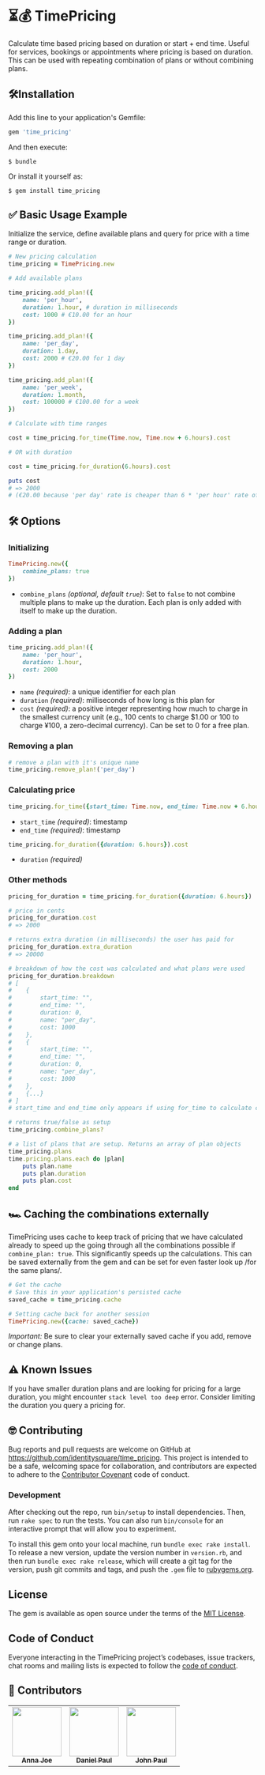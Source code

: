 # ⏳💰 TimePricing

Calculate time based pricing based on duration or start + end time. Useful for services, bookings or appointments where pricing is based on duration. This can be used with repeating combination of plans or without combining plans.

## 🛠Installation

Add this line to your application's Gemfile:

```ruby
gem 'time_pricing'
```

And then execute:

    $ bundle

Or install it yourself as:

    $ gem install time_pricing

## ✅ Basic Usage Example

Initialize the service, define available plans and query for price with a time range or duration.

``` ruby
# New pricing calculation
time_pricing = TimePricing.new

# Add available plans

time_pricing.add_plan!({
    name: 'per_hour',
    duration: 1.hour, # duration in milliseconds
    cost: 1000 # €10.00 for an hour
})

time_pricing.add_plan!({
    name: 'per_day',
    duration: 1.day,
    cost: 2000 # €20.00 for 1 day
})

time_pricing.add_plan!({
    name: 'per_week',
    duration: 1.month,
    cost: 100000 # €100.00 for a week
})

# Calculate with time ranges

cost = time_pricing.for_time(Time.now, Time.now + 6.hours).cost

# OR with duration

cost = time_pricing.for_duration(6.hours).cost

puts cost
# => 2000
# (€20.00 because 'per day' rate is cheaper than 6 * 'per hour' rate of €60.00 in total)
```

## 🛠 Options

### Initializing

``` ruby
TimePricing.new({
    combine_plans: true
})
```
* `combine_plans` *(optional, default `true`)*: Set to `false` to not combine multiple plans to make up the duration. Each plan is only added with itself to make up the duration.

### Adding a plan

``` ruby
time_pricing.add_plan!({
    name: 'per_hour',
    duration: 1.hour,
    cost: 2000
})
```

* `name` *(required)*: a unique identifier for each plan
* `duration` *(required)*: milliseconds of how long is this plan for
* `cost` *(required)*: a positive integer representing how much to charge in the smallest currency unit (e.g., 100 cents to charge $1.00 or 100 to charge ¥100, a zero-decimal currency). Can be set to 0 for a free plan.

### Removing a plan

``` ruby
# remove a plan with it's unique name
time_pricing.remove_plan!('per_day')
```

### Calculating price

``` ruby
time_pricing.for_time({start_time: Time.now, end_time: Time.now + 6.hours}).cost
```

* `start_time` *(required)*: timestamp
* `end_time` *(required)*: timestamp


``` ruby
time_pricing.for_duration({duration: 6.hours}).cost
```

* `duration` *(required)*

### Other methods

``` ruby
pricing_for_duration = time_pricing.for_duration({duration: 6.hours})

# price in cents
pricing_for_duration.cost
# => 2000

# returns extra duration (in milliseconds) the user has paid for
pricing_for_duration.extra_duration
# => 20000

# breakdown of how the cost was calculated and what plans were used
pricing_for_duration.breakdown
# [
#    {
#        start_time: "",
#        end_time: "",
#        duration: 0,
#        name: "per_day",
#        cost: 1000
#    },
#    {
#        start_time: "",
#        end_time: "",
#        duration: 0,
#        name: "per_day",
#        cost: 1000
#    },
#    {...}
# ]
# start_time and end_time only appears if using for_time to calculate cost

# returns true/false as setup
time_pricing.combine_plans?

# a list of plans that are setup. Returns an array of plan objects
time_pricing.plans
time.pricing.plans.each do |plan|
    puts plan.name
    puts plan.duration
    puts plan.cost
end

```

## 🏎 Caching the combinations externally

TimePricing uses cache to keep track of pricing that we have calculated already to speed up the going through all the combinations possible if `combine_plan: true`. This significantly speeds up the calculations. This can be saved externally from the gem and can be set for even faster look up /for the same plans/.


``` ruby
# Get the cache
# Save this in your application's persisted cache
saved_cache = time_pricing.cache

# Setting cache back for another session
TimePricing.new({cache: saved_cache})
```

*Important:* Be sure to clear your externally saved cache if you add, remove or change plans.


## ⚠️ Known Issues

If you have smaller duration plans and are looking for pricing for a large duration, you might encounter `stack level too deep` error. Consider limiting the duration you query a pricing for.   


## 🤓 Contributing

Bug reports and pull requests are welcome on GitHub at https://github.com/identitysquare/time_pricing. This project is intended to be a safe, welcoming space for collaboration, and contributors are expected to adhere to the [Contributor Covenant](http://contributor-covenant.org) code of conduct.

### Development

After checking out the repo, run `bin/setup` to install dependencies. Then, run `rake spec` to run the tests. You can also run `bin/console` for an interactive prompt that will allow you to experiment.

To install this gem onto your local machine, run `bundle exec rake install`. To release a new version, update the version number in `version.rb`, and then run `bundle exec rake release`, which will create a git tag for the version, push git commits and tags, and push the `.gem` file to [rubygems.org](https://rubygems.org).

## License

The gem is available as open source under the terms of the [MIT License](https://opensource.org/licenses/MIT).

## Code of Conduct

Everyone interacting in the TimePricing project’s codebases, issue trackers, chat rooms and mailing lists is expected to follow the [code of conduct](https://github.com/[USERNAME]/time_pricing/blob/master/CODE_OF_CONDUCT.md).

## 🥳 Contributors

<!-- ALL-CONTRIBUTORS-LIST:START -->
<!-- prettier-ignore-start -->
<!-- markdownlint-disable -->
<table>
  <tr>
    <td align="center"><a href="https://github.com/Annajoe96"><img src="https://avatars0.githubusercontent.com/u/57370408?v=4" width="100px;" alt=""/><br /><sub><b>Anna Joe</b></sub></a></td>
    <td align="center"><a href="https://github.com/danielpaul"><img src="https://avatars3.githubusercontent.com/u/333233?v=4" width="100px;" alt=""/><br /><sub><b>Daniel Paul</b></sub></a></td>
    <td align="center"><a href="https://github.com/iJohnPaul"><img src="https://avatars0.githubusercontent.com/u/25507937?v=4" width="100px;" alt=""/><br /><sub><b>John Paul</b></sub></a></td>
  </tr>
</table>

<!-- markdownlint-enable -->
<!-- prettier-ignore-end -->
<!-- ALL-CONTRIBUTORS-LIST:END -->
